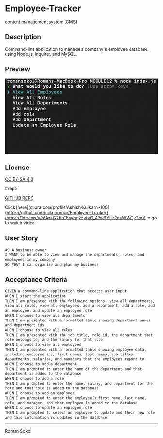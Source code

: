 # Employee-Tracker
content management system (CMS)

## Description

Command-line application to manage a company's employee database, using Node.js, Inquirer, and MySQL.

## Preview

  ![screenshot 1](s1.png)

## License

[CC BY-SA 4.0](https://creativecommons.org/licenses/by-sa/4.0/deed.en)

#repo 

[GITHUB REPO](https://github.com/sokolroman/Employee-Tracker)

Click [here](quora.com/profile/Ashish-Kulkarni-100](https://github.com/sokolroman/Employee-Tracker](https://1drv.ms/v/s!AnaG2finThsyhgkYytvO_4Pw6YUc?e=WWCy2m)) to go to watch video.

## User Story

```
AS A business owner
I WANT to be able to view and manage the departments, roles, and employees in my company
SO THAT I can organize and plan my business
```

## Acceptance Criteria

```
GIVEN a command-line application that accepts user input
WHEN I start the application
THEN I am presented with the following options: view all departments, view all roles, view all employees, add a department, add a role, add an employee, and update an employee role
WHEN I choose to view all departments
THEN I am presented with a formatted table showing department names and department ids
WHEN I choose to view all roles
THEN I am presented with the job title, role id, the department that role belongs to, and the salary for that role
WHEN I choose to view all employees
THEN I am presented with a formatted table showing employee data, including employee ids, first names, last names, job titles, departments, salaries, and managers that the employees report to
WHEN I choose to add a department
THEN I am prompted to enter the name of the department and that department is added to the database
WHEN I choose to add a role
THEN I am prompted to enter the name, salary, and department for the role and that role is added to the database
WHEN I choose to add an employee
THEN I am prompted to enter the employee’s first name, last name, role, and manager, and that employee is added to the database
WHEN I choose to update an employee role
THEN I am prompted to select an employee to update and their new role and this information is updated in the database
```

---
Roman Sokol

  



